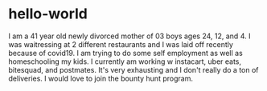 # hello-world

I am a 41 year old newly divorced mother of 03 boys ages 24, 12, and 4. I was waitressing at 2 different restaurants and I was laid off recently because of covid19. I am trying to do some self employment as well as homeschooling my kids. I currently am working w instacart, uber eats, bitesquad, and postmates. It's very exhausting and I don't really do a ton of deliveries. I would love to join the bounty hunt program.        
